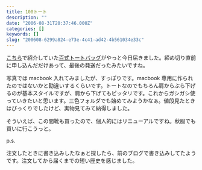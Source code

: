 ```yaml
---
title: 100トート
description: ""
date: "2006-08-31T20:37:46.000Z"
categories: []
keywords: []
slug: "200608-6299a824-e73e-4c41-ad42-4b561034e33c"
---
```


[こちら](/posts/22f958e5-7d17-4959-8032-27fee4166f38/)で紹介していた[百式トートバッグ](http://1001010.jp/)がやっと今日届きました。締め切り直前に申し込んだだけあって、最後の発送だったみたいですね。

写真では macbook 入れてみましたが、すっぽりです。macbook 専用に作られたのではないかと勘違いするくらいです。トートなのでもちろん肩からぶら下げるのが基本スタイルですが、肩から下げてもピッタリです。これからガシガシ使っていきたいと思います。三色フォルダでも始めてみようかなぁ。値段見たときはびっくりでしたけど、実物見てみて納得しました。

そういえば、この間靴も買ったので、個人的にはリニューアルですね。秋服でも買いに行こうっと。

p.s.

注文したときに書き込みしたなぁと探したら、前のブログで書き込みしてたようです。注文してから届くまでの短い歴史を感じました。
